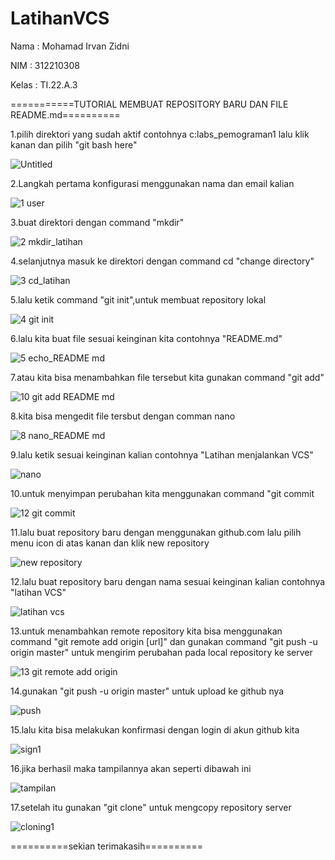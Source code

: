 # LatihanVCS
Nama  : Mohamad Irvan Zidni

NIM   : 312210308

Kelas : TI.22.A.3

===========TUTORIAL MEMBUAT REPOSITORY BARU DAN FILE README.md==========

1.pilih direktori yang sudah aktif contohnya c:labs_pemograman1 lalu klik kanan dan pilih "git bash here"

![Untitled](https://user-images.githubusercontent.com/115876072/196157481-92f15a3a-c80e-4c2d-9b21-10789decb557.png)

2.Langkah pertama konfigurasi menggunakan nama dan email kalian

![1  user](https://user-images.githubusercontent.com/115876072/196157040-c259e4f9-7045-4865-b2c5-f0446aa23998.png)

3.buat direktori dengan command "mkdir"

![2  mkdir_latihan](https://user-images.githubusercontent.com/115876072/196157631-5209da5b-b2c2-40c7-a92e-d0e3b8d35cf3.png)

4.selanjutnya masuk ke direktori dengan command cd "change directory"

![3  cd_latihan](https://user-images.githubusercontent.com/115876072/196157673-6a9f1514-3321-413b-8629-577b81e7beb3.png)

5.lalu ketik command "git init",untuk membuat repository lokal

![4  git init](https://user-images.githubusercontent.com/115876072/196157729-5e3cab32-6442-426d-8d3e-349a13a7c19c.png)

6.lalu kita buat file sesuai keinginan kita contohnya "README.md"

![5  echo_README md](https://user-images.githubusercontent.com/115876072/196158695-3e8cbedb-4799-4960-808c-b7fa7dffdb4f.png)

7.atau kita bisa menambahkan file tersebut kita gunakan command "git add"

![10  git add README md](https://user-images.githubusercontent.com/115876072/196158766-c50e008d-4319-4716-8db0-d685218b5db6.png)

8.kita bisa mengedit file tersbut dengan comman nano

![8  nano_README md](https://user-images.githubusercontent.com/115876072/196158841-bbb9953e-dac6-4dd2-ba03-21f97aa1535d.png)

9.lalu ketik sesuai keinginan kalian contohnya "Latihan menjalankan VCS"

![nano](https://user-images.githubusercontent.com/115876072/196159142-28ffe3a9-c11d-472d-9e53-f2a10511cecf.png)

10.untuk menyimpan perubahan kita menggunakan command "git commit

![12  git commit](https://user-images.githubusercontent.com/115876072/196159193-e689f45f-519d-47df-8227-4b2b5875e3a1.png)

11.lalu buat repository baru dengan menggunakan github.com lalu pilih menu icon di atas kanan dan klik new repository

![new repository](https://user-images.githubusercontent.com/115876072/196159446-711e3068-af59-4f7d-af90-9256f614a3b2.png)

12.lalu buat repository baru dengan nama sesuai keinginan kalian contohnya "latihan VCS"

![latihan vcs](https://user-images.githubusercontent.com/115876072/196159812-85eb1a4c-cb2b-4d42-ad89-175af9feec81.png)

13.untuk menambahkan remote repository kita bisa menggunakan command "git remote add origin [url]" dan gunakan command "git push -u origin master" untuk mengirim perubahan pada local repository ke server

![13  git remote add origin](https://user-images.githubusercontent.com/115876072/196159866-6f3d5d8b-1958-4d5f-b5cc-48c854fa95fa.png)

14.gunakan "git push -u origin master" untuk upload ke github nya

![push](https://user-images.githubusercontent.com/115876072/196161279-94f496b5-bf2a-4891-9a98-16c6937ffad5.png)

15.lalu kita bisa melakukan konfirmasi dengan login di akun github kita

![sign1](https://user-images.githubusercontent.com/115876072/196162523-a76cdf9f-683f-4407-92d9-2011780577bf.png)

16.jika berhasil maka tampilannya akan seperti dibawah ini

![tampilan](https://user-images.githubusercontent.com/115876072/196161530-de60eb03-f85c-45e0-9bab-1f12c62952e8.png)

17.setelah itu gunakan "git clone" untuk mengcopy repository server

![cloning1](https://user-images.githubusercontent.com/115876072/196162870-12de90d4-1965-4faf-a731-149f87a9c5c2.png)

==========sekian terimakasih==========
